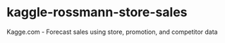 # kaggle-rossmann-store-sales
Kagge.com - Forecast sales using store, promotion, and competitor data
